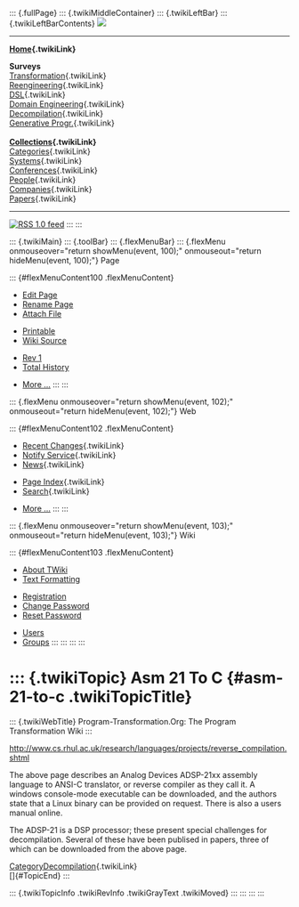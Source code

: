 ::: {.fullPage}
::: {.twikiMiddleContainer}
::: {.twikiLeftBar}
::: {.twikiLeftBarContents}
![](../pub/transformation.gif)

------------------------------------------------------------------------

**[Home](WebHome){.twikiLink}**

**Surveys**\
[Transformation](ProgramTransformation){.twikiLink}\
[Reengineering](ReengineeringWiki){.twikiLink}\
[DSL](DomainSpecificLanguages){.twikiLink}\
[Domain Engineering](DomainEngineering){.twikiLink}\
[Decompilation](DeCompilation){.twikiLink}\
[Generative Progr.](GenerativeProgrammingWiki){.twikiLink}\
\
**[Collections](CategoryCollection){.twikiLink}**\
[Categories](CategoryCategory){.twikiLink}\
[Systems](TransformationSystems){.twikiLink}\
[Conferences](TransformationConferences){.twikiLink}\
[People](TransformationPeople){.twikiLink}\
[Companies](TransformationCompanies){.twikiLink}\
[Papers](CategoryPaper){.twikiLink}

------------------------------------------------------------------------

[![](../pub/rss.gif "RSS 1.0 feed")](WebRss@skin=rss)
:::
:::

::: {.twikiMain}
::: {.toolBar}
::: {.flexMenuBar}
::: {.flexMenu onmouseover="return showMenu(event, 100);" onmouseout="return hideMenu(event, 100);"}
Page

::: {#flexMenuContent100 .flexMenuContent}
-   [Edit
    Page](http://www.program-transformation.org/edit/Transform/Asm21ToC?t=1536826427)
-   [Rename
    Page](http://www.program-transformation.org/rename/Transform/Asm21ToC)
-   [Attach
    File](http://www.program-transformation.org/attach/Transform/Asm21ToC)

<!-- -->

-   [Printable](http://www.program-transformation.org/view/Transform/Asm21ToC?skin=print.pattern)
-   [Wiki
    Source](http://www.program-transformation.org/view/Transform/Asm21ToC?skin=text&raw=on&contenttype=text/plain)

<!-- -->

-   [Rev
    1](http://www.program-transformation.org/view/Transform/Asm21ToC?rev=1.1)
-   [Total
    History](http://www.program-transformation.org/rdiff/Transform/Asm21ToC)

<!-- -->

-   [More
    \...](http://www.program-transformation.org/oops/Transform/Asm21ToC?template=oopsmore&param1=1.1&param2=1.1)
:::
:::

::: {.flexMenu onmouseover="return showMenu(event, 102);" onmouseout="return hideMenu(event, 102);"}
Web

::: {#flexMenuContent102 .flexMenuContent}
-   [Recent Changes](WebChanges){.twikiLink}
-   [Notify Service](WebNotify){.twikiLink}
-   [News](WebNews){.twikiLink}

<!-- -->

-   [Page Index](WebIndex){.twikiLink}
-   [Search](WebSearch){.twikiLink}

<!-- -->

-   [More
    \...](http://www.program-transformation.org/oops/Transform/Asm21ToC?template=oopsmore&param1=1.1&param2=1.1)
:::
:::

::: {.flexMenu onmouseover="return showMenu(event, 103);" onmouseout="return hideMenu(event, 103);"}
Wiki

::: {#flexMenuContent103 .flexMenuContent}
-   [About
    TWiki](http://www.program-transformation.org/view/TWiki/WebHome)
-   [Text
    Formatting](http://www.program-transformation.org/view/TWiki/TextFormattingRules)

<!-- -->

-   [Registration](http://www.program-transformation.org/view/TWiki/TWikiRegistration)
-   [Change
    Password](http://www.program-transformation.org/view/TWiki/ChangePassword)
-   [Reset
    Password](http://www.program-transformation.org/view/TWiki/ResetPassword)

<!-- -->

-   [Users](http://www.program-transformation.org/view/Main/TWikiUsers)
-   [Groups](http://www.program-transformation.org/view/Main/TWikiGroups)
:::
:::
:::
:::

::: {.twikiTopic}
Asm 21 To C {#asm-21-to-c .twikiTopicTitle}
===========

::: {.twikiWebTitle}
Program-Transformation.Org: The Program Transformation Wiki
:::

<http://www.cs.rhul.ac.uk/research/languages/projects/reverse_compilation.shtml>

The above page describes an Analog Devices ADSP-21xx assembly language
to ANSI-C translator, or reverse compiler as they call it. A windows
console-mode executable can be downloaded, and the authors state that a
Linux binary can be provided on request. There is also a users manual
online.

The ADSP-21 is a DSP processor; these present special challenges for
decompilation. Several of these have been publised in papers, three of
which can be downloaded from the above page.

[CategoryDecompilation](CategoryDecompilation){.twikiLink}\
[]{#TopicEnd}
:::

::: {.twikiTopicInfo .twikiRevInfo .twikiGrayText .twikiMoved}
:::
:::
:::
:::
